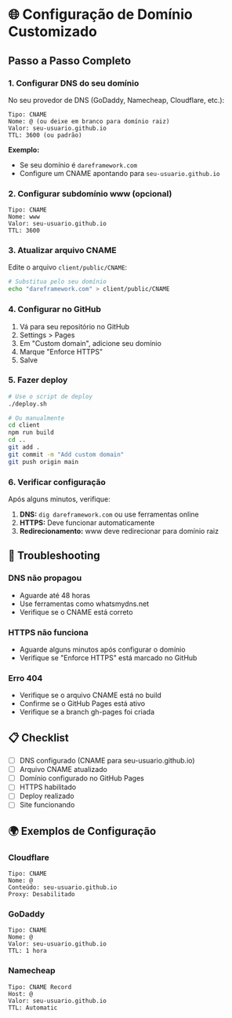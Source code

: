 # 🌐 Configuração de Domínio Customizado

## Passo a Passo Completo

### 1. Configurar DNS do seu domínio

No seu provedor de DNS (GoDaddy, Namecheap, Cloudflare, etc.):

```
Tipo: CNAME
Nome: @ (ou deixe em branco para domínio raiz)
Valor: seu-usuario.github.io
TTL: 3600 (ou padrão)
```

**Exemplo:**
- Se seu domínio é `dareframework.com`
- Configure um CNAME apontando para `seu-usuario.github.io`

### 2. Configurar subdomínio www (opcional)

```
Tipo: CNAME
Nome: www
Valor: seu-usuario.github.io
TTL: 3600
```

### 3. Atualizar arquivo CNAME

Edite o arquivo `client/public/CNAME`:

```bash
# Substitua pelo seu domínio
echo "dareframework.com" > client/public/CNAME
```

### 4. Configurar no GitHub

1. Vá para seu repositório no GitHub
2. Settings > Pages
3. Em "Custom domain", adicione seu domínio
4. Marque "Enforce HTTPS"
5. Salve

### 5. Fazer deploy

```bash
# Use o script de deploy
./deploy.sh

# Ou manualmente
cd client
npm run build
cd ..
git add .
git commit -m "Add custom domain"
git push origin main
```

### 6. Verificar configuração

Após alguns minutos, verifique:

1. **DNS:** `dig dareframework.com` ou use ferramentas online
2. **HTTPS:** Deve funcionar automaticamente
3. **Redirecionamento:** www deve redirecionar para domínio raiz

## 🔧 Troubleshooting

### DNS não propagou
- Aguarde até 48 horas
- Use ferramentas como whatsmydns.net
- Verifique se o CNAME está correto

### HTTPS não funciona
- Aguarde alguns minutos após configurar o domínio
- Verifique se "Enforce HTTPS" está marcado no GitHub

### Erro 404
- Verifique se o arquivo CNAME está no build
- Confirme se o GitHub Pages está ativo
- Verifique se a branch gh-pages foi criada

## 📋 Checklist

- [ ] DNS configurado (CNAME para seu-usuario.github.io)
- [ ] Arquivo CNAME atualizado
- [ ] Domínio configurado no GitHub Pages
- [ ] HTTPS habilitado
- [ ] Deploy realizado
- [ ] Site funcionando

## 🌍 Exemplos de Configuração

### Cloudflare
```
Tipo: CNAME
Nome: @
Conteúdo: seu-usuario.github.io
Proxy: Desabilitado
```

### GoDaddy
```
Tipo: CNAME
Nome: @
Valor: seu-usuario.github.io
TTL: 1 hora
```

### Namecheap
```
Tipo: CNAME Record
Host: @
Valor: seu-usuario.github.io
TTL: Automatic
``` 